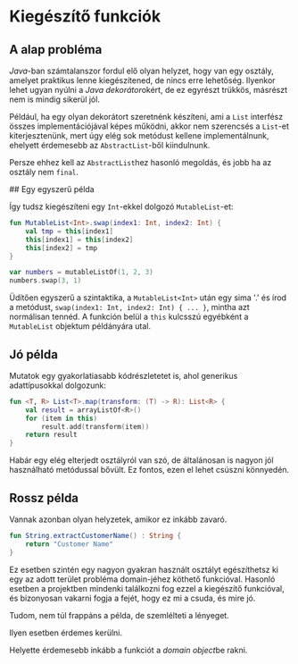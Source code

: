 # Kiegészítő funkciók

## A alap probléma 

*Java*-ban számtalanszor fordul elő olyan helyzet, hogy van egy osztály, amelyet praktikus lenne kiegészítened, de nincs erre lehetőség. Ilyenkor lehet ugyan nyúlni a *Java dekorátor*okért, de ez egyrészt trükkös, másrészt nem is mindig sikerül jól.

Például, ha egy olyan dekorátort szeretnénk készíteni, ami a `List` interfész összes implementációjával képes működni, akkor nem szerencsés a `List`-et kiterjesztenünk, mert úgy elég sok metódust kellene implementálnunk, ehelyett érdemesebb az `AbstractList`-ből kiindulnunk.

Persze ehhez kell az `AbstractList`hez hasonló megoldás, és jobb ha az osztály nem `final`.

## Egy egyszerű példa

Így tudsz kiegészíteni egy `Int`-ekkel dolgozó `MutableList`-et:
```kotlin
fun MutableList<Int>.swap(index1: Int, index2: Int) {
    val tmp = this[index1] 
    this[index1] = this[index2]
    this[index2] = tmp
}

var numbers = mutableListOf(1, 2, 3)
numbers.swap(3, 1)
```

Üdítően egyszerű a szintaktika, a `MutableList<Int>` után egy sima '.' és írod a metódust, `swap(index1: Int, index2: Int) { ... }`, mintha azt normálisan tennéd. A funkción belül a `this` kulcsszú egyébként a `MutableList` objektum példányára utal.

## Jó példa

Mutatok egy gyakorlatiasabb kódrészletetet is, ahol generikus adattípusokkal dolgozunk:

```kotlin
fun <T, R> List<T>.map(transform: (T) -> R): List<R> {
    val result = arrayListOf<R>()
    for (item in this)
        result.add(transform(item))
    return result
}
```

Habár egy elég elterjedt osztályról van szó, de általánosan is nagyon jól használható metódussal bővült. Ez fontos, ezen el lehet csúszni könnyedén.

## Rossz példa

Vannak azonban olyan helyzetek, amikor ez inkább zavaró.

```kotlin
fun String.extractCustomerName() : String {
    return "Customer Name"
}
```

Ez esetben szintén egy nagyon gyakran használt osztályt egészíthetsz ki egy az adott terület probléma domain-jéhez köthető funkcióval. Hasonló esetben a projektben mindenki találkozni fog ezzel a kiegészítő funkcióval, és bizonyosan vakarni fogja a fejét, hogy ez mi a csuda, és mire jó.

Tudom, nem túl frappáns a példa, de szemlélteti a lényeget.

Ilyen esetben érdemes kerülni.

Helyette érdemesebb inkább a funkciót a *domain object*be rakni.